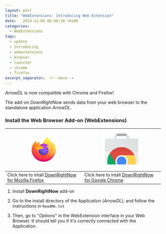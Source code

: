 ```yaml
---
layout: post
title: "WebExtensions: Introducing Web Extension"
date:   2019-12-05 06:06:30 +0100
categories:
  - WebExtensions
tags:
  - update
  - introducing
  - webextensions
  - browser
  - launcher
  - chrome
  - firefox
excerpt_separator:  <!--more-->
---
```


*ArrowDL* is now compatible with Chrome and Firefox!

The add-on *DownRightNow* sends data from your web browser to the standalone application *ArrowDL*.


### Install the Web Browser Add-on (WebExtensions)

| ![logo](/assets/images/firefox.png) | ![logo](/assets/images/chrome.png) |
|-----------------------------------|----------------------------------|
| Click here to intall [DownRightNow for Mozilla Firefox](https://addons.mozilla.org/en-US/firefox/addon/down-right-now/ "https://addons.mozilla.org/en-US/firefox/addon/down-right-now/") | Click here to intall [DownRightNow for Google Chrome](https://chrome.google.com/webstore/detail/down-right-now/modofbhnhlagjmejdbalnijgncppjeio "https://chrome.google.com/webstore/detail/down-right-now/modofbhnhlagjmejdbalnijgncppjeio") |


1. Install **DownRightNow** add-on

2. Go to the install directory of the Application (*ArrowDL*), and follow the instructions in `ReadMe.txt`

3. Then, go to "*Options*" in the WebExtension interface in your Web Browser. It should tell you if it's correctly connected with the Application. 


